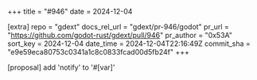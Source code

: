 +++
title = "#946"
date = 2024-12-04

[extra]
repo = "gdext"
docs_rel_url = "gdext/pr-946/godot"
pr_url = "https://github.com/godot-rust/gdext/pull/946"
pr_author = "0x53A"
sort_key = 2024-12-04
date_time = 2024-12-04T22:16:49Z
commit_sha = "e9e59eca80753c0341a1c8c0833fcad00d5fb24f"
+++

[proposal] add 'notify' to '#[var]'
